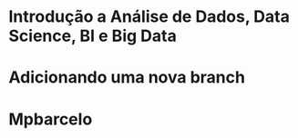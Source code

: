 # Introdução a Análise de Dados, Data Science, BI e Big Data

# Adicionando uma nova branch

# Mpbarcelo
